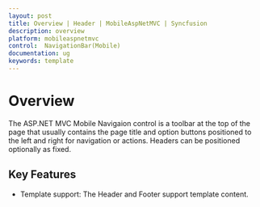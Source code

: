 ```yaml
---
layout: post
title: Overview | Header | MobileAspNetMVC | Syncfusion
description: overview
platform: mobileaspnetmvc
control:  NavigationBar(Mobile)
documentation: ug
keywords: template
---
```


# Overview

The ASP.NET MVC Mobile Navigaion control is a toolbar at the top of the page that usually contains the page title and option buttons positioned to the left and right for navigation or actions. Headers can be positioned optionally as fixed. 

## Key Features

* Template support: The Header and Footer support template content.
